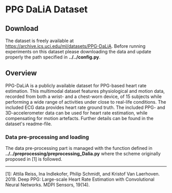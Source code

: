 # PPG DaLiA Dataset
## Download 
The dataset is freely available at https://archive.ics.uci.edu/ml/datasets/PPG-DaLiA. 
Before running experiments on this dataset please downloading the data and update properly the path specified in **../../config.py**.

## Overview
PPG-DaLiA is a publicly available dataset for PPG-based heart rate estimation. This multimodal dataset features physiological and motion data, recorded from both a wrist- and a chest-worn device, of 15 subjects while performing a wide range of activities under close to real-life conditions. The included ECG data provides heart rate ground truth. The included PPG- and 3D-accelerometer data can be used for heart rate estimation, while compensating for motion artefacts. Further details can be found in the dataset's readme-file.

### Data pre-processing and loading
The data pre-processing part is managed with the function defined in **../../preprocessing/preprocessing_Dalia.py** where the scheme originally proposed in [1] is followed.

---
[1]: Attila Reiss, Ina Indlekofer, Philip Schmidt, and Kristof Van Laerhoven. 2019. Deep PPG: Large-scale Heart Rate Estimation with Convolutional Neural Networks. MDPI Sensors, 19(14).